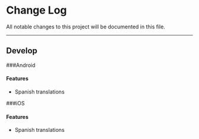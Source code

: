 # Change Log
All notable changes to this project will be documented in this file.

---

## Develop

<!---
Possible categories for the changes: Updated, Fixed, Features, Deprecated
--->
###Android 

####   Features
* Spanish translations


###iOS 
 
####   Features
* Spanish translations